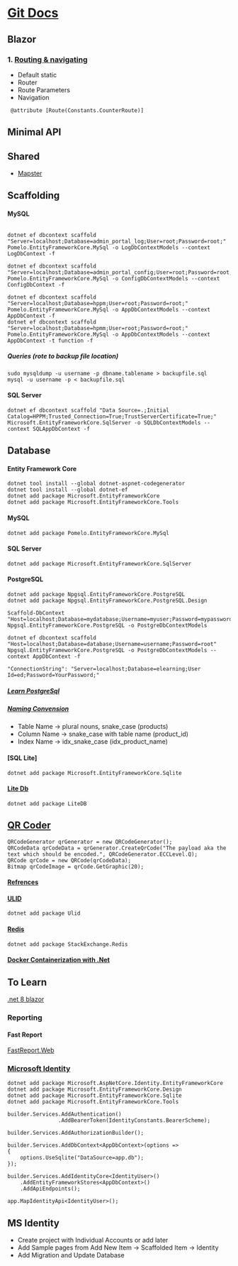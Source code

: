 # [Git Docs](https://docs.github.com/en/get-started/writing-on-github/getting-started-with-writing-and-formatting-on-github/basic-writing-and-formatting-syntax)


## Blazor
### 1. [Routing & navigating](https://learn.microsoft.com/en-us/aspnet/core/blazor/fundamentals/routing?view=aspnetcore-8.0)
- Default static
- Router
- Route Parameters
- Navigation
``` 
 @attribute [Route(Constants.CounterRoute)]
 ```


## Minimal API


## Shared
- [Mapster](https://code-maze.com/mapster-aspnetcore-introduction/)

## Scaffolding

#### MySQL

```Scaffold-DbContext "Server=localhost;Database=admin_portal_log;User=root;Password=root"  Pomelo.EntityFrameworkCore.MySql -o LogDbContextModels --context LogDbContext -f

dotnet ef dbcontext scaffold "Server=localhost;Database=admin_portal_log;User=root;Password=root;" Pomelo.EntityFrameworkCore.MySql -o LogDbContextModels --context LogDbContext -f

dotnet ef dbcontext scaffold "Server=localhost;Database=admin_portal_config;User=root;Password=root;" Pomelo.EntityFrameworkCore.MySql -o ConfigDbContextModels --context ConfigDbContext -f

dotnet ef dbcontext scaffold "Server=localhost;Database=hppm;User=root;Password=root;" Pomelo.EntityFrameworkCore.MySql -o AppDbContextModels --context AppDbContext -f
dotnet ef dbcontext scaffold "Server=localhost;Database=hpmm;User=root;Password=root;" Pomelo.EntityFrameworkCore.MySql -o AppDbContextModels --context AppDbContext -t function -f

```
##### Queries (rote to backup file location)
```
sudo mysqldump -u username -p dbname.tablename > backupfile.sql
mysql -u username -p < backupfile.sql
```

#### SQL Server
```
dotnet ef dbcontext scaffold "Data Source=.;Initial Catalog=HPPM;Trusted_Connection=True;TrustServerCertificate=True;" Microsoft.EntityFrameworkCore.SqlServer -o SQLDbContextModels --context SQLAppDbContext -f
```

## Database

#### Entity Framework Core
```
dotnet tool install --global dotnet-aspnet-codegenerator
dotnet tool install --global dotnet-ef
dotnet add package Microsoft.EntityFrameworkCore
dotnet add package Microsoft.EntityFrameworkCore.Tools 
```

#### MySQL
```
dotnet add package Pomelo.EntityFrameworkCore.MySql
```

#### SQL Server
```
dotnet add package Microsoft.EntityFrameworkCore.SqlServer
```

#### PostgreSQL

```
dotnet add package Npgsql.EntityFrameworkCore.PostgreSQL
dotnet add package Npgsql.EntityFrameworkCore.PostgreSQL.Design

Scaffold-DbContext "Host=localhost;Database=mydatabase;Username=myuser;Password=mypassword" Npgsql.EntityFrameworkCore.PostgreSQL -o PostgreDbContextModels

dotnet ef dbcontext scaffold "Host=localhost;Database=database;Username=username;Password=root" Npgsql.EntityFrameworkCore.PostgreSQL -o PostgreDbContextModels --context AppDbContext -f

"ConnectionString": "Server=localhost;Database=elearning;User Id=ed;Password=YourPassword;"
```
##### [Learn PostgreSql](https://neon.tech/postgresql/)
##### [Naming Convension](https://www.geeksforgeeks.org/postgresql-naming-conventions/)

* Table Name -> plural nouns, snake_case (products)
* Column Name -> snake_case with table name (product_id)
* Index Name -> idx_snake_case (idx_product_name)


#### [SQL Lite]
```
dotnet add package Microsoft.EntityFrameworkCore.Sqlite
```

#### [Lite Db](https://www.litedb.org/)
```
dotnet add package LiteDB
```

## [QR Coder](https://github.com/codebude/QRCoder/wiki/Advanced-usage---QR-Code-renderers#2-overview-of-the-different-renderers)
```
QRCodeGenerator qrGenerator = new QRCodeGenerator();
QRCodeData qrCodeData = qrGenerator.CreateQrCode("The payload aka the text which should be encoded.", QRCodeGenerator.ECCLevel.Q);
QRCode qrCode = new QRCode(qrCodeData);
Bitmap qrCodeImage = qrCode.GetGraphic(20);
```
#### [Refrences](https://medium.com/@umairg404/generate-qr-codes-in-net-core-minimal-api-with-qrcoder-library-6eeeceb7e9aa)

#### [ULID](https://github.com/Cysharp/Ulid)
```
dotnet add package Ulid
```

#### [Redis](https://redis.io/learn/develop/dotnet)
```
dotnet add package StackExchange.Redis
```

#### [Docker Containerization with .Net](https://learn.microsoft.com/en-us/dotnet/core/docker/build-container?tabs=windows)

## To Learn
[.net 8 blazor](https://akifmt.github.io/dotnet/2024-07-28-blazor-radzen-.net8-authenticationauthorization-with-identity/)


### Reporting
#### Fast Report
[FastReport.Web](https://github.com/FastReports/FastReport.Documentation/blob/master/WebReport.md)

### [Microsoft Identity](https://medium.com/@mohamed.ebrahim.mohsen/net8-identity-register-login-email-confirmation-and-two-factor-authentication-2fa-c8acfbc3e14c) 
```
dotnet add package Microsoft.AspNetCore.Identity.EntityFrameworkCore
dotnet add package Microsoft.EntityFrameworkCore.Design
dotnet add package Microsoft.EntityFrameworkCore.Sqlite
dotnet add package Microsoft.EntityFrameworkCore.Tools

```

```
builder.Services.AddAuthentication()
                .AddBearerToken(IdentityConstants.BearerScheme);

builder.Services.AddAuthorizationBuilder();
```

```
builder.Services.AddDbContext<AppDbContext>(options =>
{
    options.UseSqlite("DataSource=app.db");
});

builder.Services.AddIdentityCore<IdentityUser>()
    .AddEntityFrameworkStores<AppDbContext>()
    .AddApiEndpoints();

app.MapIdentityApi<IdentityUser>();
```

## MS Identity
* Create project with Individual Accounts or add later
* Add Sample pages from Add New Item -> Scaffolded Item -> Identity
* Add Migration and Update Database
